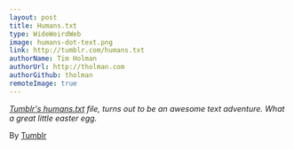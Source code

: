 ```yaml
---
layout: post
title: Humans.txt
type: WideWeirdWeb
image: humans-dot-text.png
link: http://tumblr.com/humans.txt
authorName: Tim Holman
authorUrl: http://tholman.com
authorGithub: tholman
remoteImage: true
---
```


_[Tumblr's humans.txt](http://tumblr.com/humans.txt) file, turns out to be an awesome text adventure. What a great little easter egg._

By [Tumblr](http://tumblr.com)
